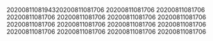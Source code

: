 2020081108194320200811081706
20200811081706
20200811081706
20200811081706
20200811081706
20200811081706
20200811081706
20200811081706
20200811081706
20200811081706
20200811081706
20200811081706
20200811081706
20200811081706
20200811081706

